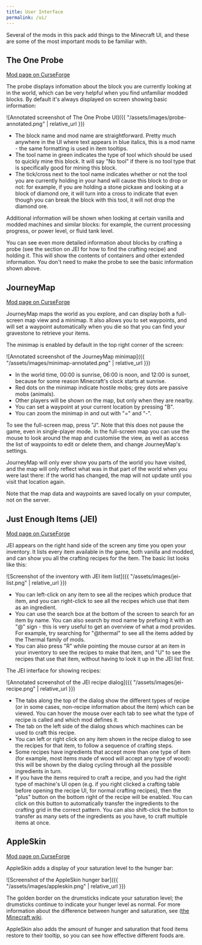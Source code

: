 ```yaml
---
title: User Interface
permalink: /ui/
---
```


Several of the mods in this pack add things to the Minecraft UI, and these are some of the most important mods to be familiar with.

## The One Probe

[Mod page on CurseForge](https://minecraft.curseforge.com/projects/the-one-probe)

The probe displays infomation about the block you are currently looking at in the world, which can be very helpful when you find unfamiliar modded blocks. By default it's always displayed on screen showing basic information:

![Annotated screenshot of The One Probe UI]({{ "/assets/images/probe-annotated.png" | relative_url }})

* The block name and mod name are straightforward. Pretty much anywhere in the UI where text appears in blue italics, this is a mod name - the same formatting is used in item tooltips.
* The tool name in green indicates the type of tool which should be used to quickly mine this block. It will say "No tool" if there is no tool type that is specifically good for mining this block.
* The tick/cross next to the tool name indicates whether or not the tool you are currently holding in your hand will cause this block to drop or not: for example, if you are holding a stone pickaxe and looking at a block of diamond ore, it will turn into a cross to indicate that even though you can break the block with this tool, it will not drop the diamond ore.

Additional information will be shown when looking at certain vanilla and modded machines and similar blocks: for example, the current processing progress, or power level, or fluid tank level.

You can see even more detailed information about blocks by crafting a probe (see the section on JEI for how to find the crafting recipe) and holding it. This will show the contents of containers and other extended information. You don't need to make the probe to see the basic information shown above.

## JourneyMap

[Mod page on CurseForge](https://minecraft.curseforge.com/projects/journeymap)

JourneyMap maps the world as you explore, and can display both a full-screen map view and a minimap. It also allows you to set waypoints, and will set a waypoint automatically when you die so that you can find your gravestone to retrieve your items.

The minimap is enabled by default in the top right corner of the screen:

![Annotated screenshot of the JourneyMap minimap]({{ "/assets/images/minimap-annotated.png" | relative_url }})

* In the world time, 00:00 is sunrise, 06:00 is noon, and 12:00 is sunset, because for some reason Minecraft's clock starts at sunrise.
* Red dots on the minimap indicate hostile mobs; grey dots are passive mobs (animals).
* Other players will be shown on the map, but only when they are nearby.
* You can set a waypoint at your current location by pressing "B".
* You can zoom the minimap in and out with "=" and "-".

To see the full-screen map, press "J". Note that this does not pause the game, even in single-player mode. In the full-screen map you can use the mouse to look around the map and customise the view, as well as access the list of waypoints to edit or delete them, and change JourneyMap's settings.

JourneyMap will only ever show you parts of the world you have visited, and the map will only reflect what was in that part of the world when you were last there: if the world has changed, the map will not update until you visit that location again.

Note that the map data and waypoints are saved locally on your computer, not on the server.

## Just Enough Items (JEI)

[Mod page on CurseForge](https://minecraft.curseforge.com/projects/jei)

JEI appears on the right hand side of the screen any time you open your inventory. It lists every item available in the game, both vanilla and modded, and can show you all the crafting recipes for the item. The basic list looks like this:

![Screenshot of the inventory with JEI item list]({{ "/assets/images/jei-list.png" | relative_url }})

* You can left-click on any item to see all the recipes which produce that item, and you can right-click to see all the recipes which use that item as an ingredient.
* You can use the search box at the bottom of the screen to search for an item by name. You can also search by mod name by prefixing it with an "@" sign - this is very useful to get an overview of what a mod provides. For example, try searching for "@thermal" to see all the items added by the Thermal family of mods.
* You can also press "R" while pointing the mouse cursor at an item in your inventory to see the recipes to make that item, and "U" to see the recipes that use that item, without having to look it up in the JEI list first.

The JEI interface for showing recipes:

![Annotated screenshot of the JEI recipe dialog]({{ "/assets/images/jei-recipe.png" | relative_url }})

* The tabs along the top of the dialog show the different types of recipe (or in some cases, non-recipe information about the item) which can be viewed. You can hover the mouse over each tab to see what the type of recipe is called and which mod defines it.
* The tab on the left side of the dialog shows which machines can be used to craft this recipe.
* You can left or right click on any item shown in the recipe dialog to see the recipes for that item, to follow a sequence of crafting steps.
* Some recipes have ingredients that accept more than one type of item (for example, most items made of wood will accept any type of wood): this will be shown by the dialog cycling through all the possible ingredients in turn.
* If you have the items required to craft a recipe, and you had the right type of machine's UI open (e.g. if you right clicked a crafting table before opening the recipe UI, for normal crafting recipes), then the "plus" button on the bottom right of the recipe will be enabled. You can click on this button to automatically transfer the ingredients to the crafting grid in the correct pattern. You can also shift-click the button to transfer as many sets of the ingredients as you have, to craft multiple items at once.

## AppleSkin

[Mod page on CurseForge](https://minecraft.curseforge.com/projects/appleskin)

AppleSkin adds a display of your saturation level to the hunger bar:

![Screenshot of the AppleSkin hunger bar]({{ "/assets/images/appleskin.png" | relative_url }})

The golden border on the drumsticks indicate your saturation level; the drumsticks continue to indicate your hunger level as normal. For more information about the difference between hunger and saturation, see ([the Minecraft wiki](https://minecraft.gamepedia.com/Hunger#Mechanics).

AppleSkin also adds the amount of hunger and saturation that food items restore to their tooltip, so you can see how effective different foods are.
